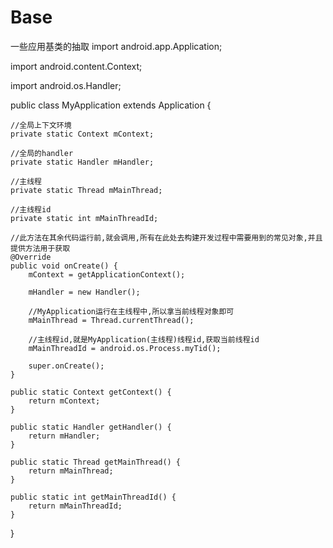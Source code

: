 # Base
一些应用基类的抽取
import android.app.Application;

import android.content.Context;

import android.os.Handler;

public class MyApplication extends Application {

	//全局上下文环境
	private static Context mContext;
	
	//全局的handler
	private static Handler mHandler;
	
	//主线程
	private static Thread mMainThread;
	
	//主线程id
	private static int mMainThreadId;
	
	//此方法在其余代码运行前,就会调用,所有在此处去构建开发过程中需要用到的常见对象,并且提供方法用于获取
	@Override
	public void onCreate() {
		mContext = getApplicationContext();
		
		mHandler = new Handler();
		
		//MyApplication运行在主线程中,所以拿当前线程对象即可
		mMainThread = Thread.currentThread();
		
		//主线程id,就是MyApplication(主线程)线程id,获取当前线程id
		mMainThreadId = android.os.Process.myTid();
		
		super.onCreate();
	}

	public static Context getContext() {
		return mContext;
	}

	public static Handler getHandler() {
		return mHandler;
	}

	public static Thread getMainThread() {
		return mMainThread;
	}

	public static int getMainThreadId() {
		return mMainThreadId;
	}
	
}

